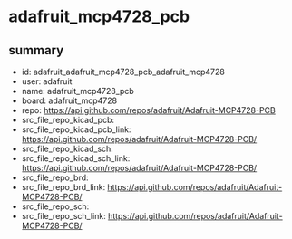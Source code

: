 # adafruit_mcp4728_pcb
 
## summary 
* id: adafruit_adafruit_mcp4728_pcb_adafruit_mcp4728
* user: adafruit
* name: adafruit_mcp4728_pcb
* board: adafruit_mcp4728
* repo: https://api.github.com/repos/adafruit/Adafruit-MCP4728-PCB
* src_file_repo_kicad_pcb: 
* src_file_repo_kicad_pcb_link: https://api.github.com/repos/adafruit/Adafruit-MCP4728-PCB/
* src_file_repo_kicad_sch: 
* src_file_repo_kicad_sch_link: https://api.github.com/repos/adafruit/Adafruit-MCP4728-PCB/
* src_file_repo_brd: 
* src_file_repo_brd_link: https://api.github.com/repos/adafruit/Adafruit-MCP4728-PCB/
* src_file_repo_sch: 
* src_file_repo_sch_link: https://api.github.com/repos/adafruit/Adafruit-MCP4728-PCB/




